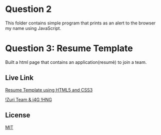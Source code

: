 # Question 2

This folder contains simple program that prints as an alert to the browser my name using JavaScript.

# Question 3: Resume Template

Built a html page that contains an application(resumè) to join a team.

## Live Link

[Resume Template using HTML5 and CSS3](https://ogeobubu-resume.netlify.app)

[!Zuri Team & i4G ](zuri.png)
[!HNG](hng.png)

## License

[MIT](https://choosealicense.com/licenses/mit/)

